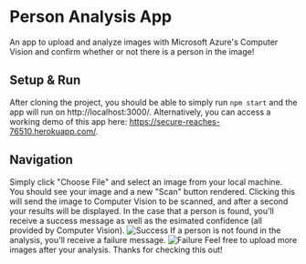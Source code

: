 # Person Analysis App

An app to upload and analyze images with Microsoft Azure's Computer Vision and confirm whether or not there is a person in the image!

## Setup & Run

After cloning the project, you should be able to simply run ```npm start``` and the app will run on http://localhost:3000/. Alternatively, you can access a working demo of this app here: https://secure-reaches-76510.herokuapp.com/.

## Navigation

Simply click "Choose File" and select an image from your local machine. You should see your image and a new "Scan" button rendered. Clicking this will send the image to Computer Vision to be scanned, and after a second your results will be displayed. In the case that a person is found, you'll receive a success message as well as the esimated confidence (all provided by Computer Vision).
![Success](https://i.imgur.com/VZL8R1Q.png)
If a person is not found in the analysis, you'll receive a failure message.
![Failure](https://i.imgur.com/qs1l5UZ.png)
Feel free to upload more images after your analysis. Thanks for checking this out!
